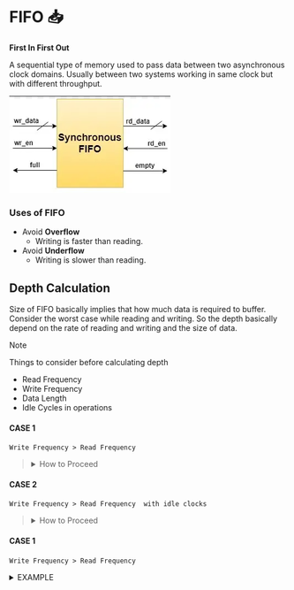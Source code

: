 # FIFO 📥

**First In First Out**

A sequential type of memory used to pass data between two asynchronous clock domains. Usually between two systems working in same clock but with different throughput. 

![alt text](image.png)

### Uses of FIFO

- Avoid **Overflow**
  - Writing is faster than reading.
- Avoid **Underflow**
  - Writing is slower than reading.

## Depth Calculation

Size of FIFO basically implies that how much data is required to buffer.
Consider the worst case while reading and writing. So the depth basically depend on the rate of reading and writing and the size of data.

> [!NOTE]
> Things to consider before calculating depth
> - Read Frequency
> - Write Frequency
> - Data Length
> - Idle Cycles in operations

#### CASE 1
~~~
Write Frequency > Read Frequency
~~~

> <details>
>     <summary>How to Proceed</summary>
> 
> ```
> F write = 80MHz   F read = 50Mz   Burst Length = 120
> Consider no idle cycle between
> ```
>
> 
> Time required to write one data item  = $\frac{1}{F_w}$ = $\frac{1}{80M}$ = 12.5 ns
>
> Time required for writing whole data = 120 * 12.5 = 1500 ns
>
> Time required to read one data item   = $\frac{1}{F_r}$ = $\frac{1}{50M}$ = 20 ns
>
> Number of data read during 1500ns  =  $\frac{1500}{20}$ = 75
>
> Number of Data needed to store in FIFO = 120(Total data) - 75(read Data) = 45
>
> 
> </details>



#### CASE 2
~~~
Write Frequency > Read Frequency  with idle clocks
~~~

> <details>
>     <summary>How to Proceed</summary>
>
> ```
> F write = 80MHz   F read = 50Mz   Burst Length = 120
> 1 Idle clock between successive writes
> 3 Idle clock between successive reads
> ```
>
> 
> Time required to write one data item with considering idle   = $2*\frac{1}{F_w}$ = $\frac{2}{80M}$ = 25 ns
>
> Time required for writing whole data = 120 * 25 = 3000 ns
>
> Time required to read one data item with considering idle  = $4*\frac{1}{F_r}$ = $\frac{4}{50M}$ = 80 ns
>
> Number of data read during 1500ns  =  $\frac{3000}{80}$ = 37.5 = 37
>
> Number of Data needed to store in FIFO = 120(Total data) - 37(read Data) = 83
> 
> </details>


#### CASE 1
~~~
Write Frequency > Read Frequency
~~~

<details>
    <summary>EXAMPLE</summary>
</details>
